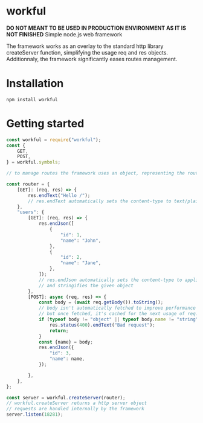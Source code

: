 # workful
**DO NOT MEANT TO BE USED IN PRODUCTION ENVIRONMENT AS IT IS NOT FINISHED**
Simple node.js web framework

The framework works as an overlay to the standard http library createServer function,
simplifying the usage req and res objects.
Additionnaly, the framework significantly eases routes management.

# Installation
```
npm install workful
```

# Getting started
```javascript
const workful = require("workful");
const {
	GET,
	POST,
} = workful.symbols;

// to manage routes the framework uses an object, representing the routes tree

const router = {
	[GET]: (req, res) => {
		res.endText("Hello /");
		// res.endText automatically sets the content-type to text/plain
	},
	"users": {
		[GET]: (req, res) => {
			res.endJson([
				{
					"id": 1,
					"name": "John",
				},
				{
					"id": 2,
					"name": "Jane",
				},
			]);
			// res.endJson automatically sets the content-type to application/json
			// and stringifies the given object
		},
		[POST]: async (req, res) => {
			const body = (await req.getBody()).toString();
			// body isn't automatically fetched to improve performance
			// but once fetched, it's cached for the next usage of req.getBody()
			if (typeof body != "object" || typeof body.name != "string") {
				res.status(400).endText("Bad request");
				return;
			}
			const {name} = body;
			res.endJson({
				"id": 3,
				"name": name,
			});

		},
	},
};

const server = workful.createServer(router);
// workful.createServer returns a http server object
// requests are handled internally by the framework
server.listen(18281);
```
